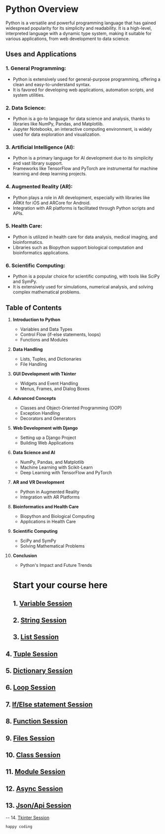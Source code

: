
# Python Overview

Python is a versatile and powerful programming language that has gained widespread popularity for its simplicity and readability. It is a high-level, interpreted language with a dynamic type system, making it suitable for various applications, from web development to data science.

## Uses and Applications

### 1. **General Programming:**
   - Python is extensively used for general-purpose programming, offering a clean and easy-to-understand syntax.
   - It is favored for developing web applications, automation scripts, and system utilities.

### 2. **Data Science:**
   - Python is a go-to language for data science and analysis, thanks to libraries like NumPy, Pandas, and Matplotlib.
   - Jupyter Notebooks, an interactive computing environment, is widely used for data exploration and visualization.

### 3. **Artificial Intelligence (AI):**
   - Python is a primary language for AI development due to its simplicity and vast library support.
   - Frameworks like TensorFlow and PyTorch are instrumental for machine learning and deep learning projects.

### 4. **Augmented Reality (AR):**
   - Python plays a role in AR development, especially with libraries like ARKit for iOS and ARCore for Android.
   - Integration with AR platforms is facilitated through Python scripts and APIs.

### 5. **Health Care:**
   - Python is utilized in health care for data analysis, medical imaging, and bioinformatics.
   - Libraries such as Biopython support biological computation and bioinformatics applications.

### 6. **Scientific Computing:**
   - Python is a popular choice for scientific computing, with tools like SciPy and SymPy.
   - It is extensively used for simulations, numerical analysis, and solving complex mathematical problems.

## Table of Contents

1. **Introduction to Python**
    - Variables and Data Types
    - Control Flow (if-else statements, loops)
    - Functions and Modules

2. **Data Handling**
    - Lists, Tuples, and Dictionaries
    - File Handling

3. **GUI Development with Tkinter**
    - Widgets and Event Handling
    - Menus, Frames, and Dialog Boxes

4. **Advanced Concepts**
    - Classes and Object-Oriented Programming (OOP)
    - Exception Handling
    - Decorators and Generators

5. **Web Development with Django**
    - Setting up a Django Project
    - Building Web Applications

6. **Data Science and AI**
    - NumPy, Pandas, and Matplotlib
    - Machine Learning with Scikit-Learn
    - Deep Learning with TensorFlow and PyTorch

7. **AR and VR Development**
    - Python in Augmented Reality
    - Integration with AR Platforms

8. **Bioinformatics and Health Care**
    - Biopython and Biological Computing
    - Applications in Health Care

9. **Scientific Computing**
    - SciPy and SymPy
    - Solving Mathematical Problems

10. **Conclusion**
    - Python's Impact and Future Trends

     # Start your course here

     ## 1.  [Variable Session ](variable/variable.md)
     ## 2.  [String  Session ](string/string.md)
     ## 3.  [List Session ](py_list/list.py)
  ## 4.  [Tuple Session ](tuple/tuple.md)
   ## 5.  [Dictionary Session ](dictionary/dictionary.md)
   ## 6.  [Loop Session ](loop/loop.md)
   ##  7.  [If/Else statement Session ](if/if.py)
   ##  8.  [Function Session ](function/function.md)
 ## 9.  [Files Session ](files/files.md)
   ## 10.  [Class Session ](class/class.md)
   ## 11.  [Module Session ](module/module.md)
   ## 12.  [Async Session ](async/async.md)
   ## 13.  [Json/Api Session ](Json_Api/json.md)
   -- 14.  [Tkinter Session ](Tkinter/Tkinter_basics.md) 


         
    happy coding 

